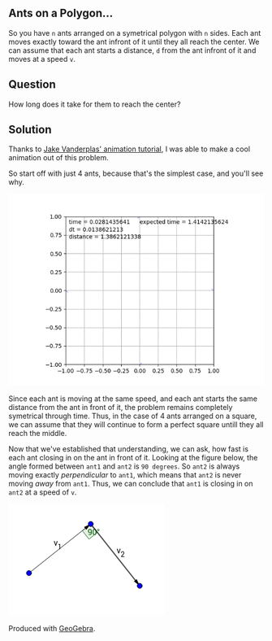 Ants on a Polygon...
----
So you have `n` ants arranged on a symetrical polygon with `n` sides. Each ant moves exactly toward the ant infront of it until they all reach the center. We can assume that each ant starts a distance, `d` from the ant infront of it and moves at a speed `v`.

Question
----
How long does it take for them to reach the center?

Solution
----
Thanks to [Jake Vanderplas' animation tutorial](https://jakevdp.github.io/blog/2012/08/18/matplotlib-animation-tutorial/), I was able to make a cool animation out of this problem.

So start off with just 4 ants, because that's the simplest case, and you'll see why.

![ants on a polygon](/out.gif?raw=true)

Since each ant is moving at the same speed, and each ant starts the same distance from the ant in front of it, the problem remains completely symetrical through time. Thus, in the case of 4 ants arranged on a square, we can assume that they will continue to form a perfect square untill they all reach the middle.

Now that we've established that understanding, we can ask, how fast is each ant closing in on the ant in front of it. Looking at the figure below, the angle formed between `ant1` and `ant2` is `90 degrees`. So `ant2` is always moving exactly *perpendicular* to `ant1`, which means that `ant2` is never moving *away* from `ant1`. Thus, we can conclude that `ant1` is closing in on `ant2` at a speed of `v`.

![just a few ants arranged on a square](/square.png?raw=true)

Produced with [GeoGebra](https://www.math10.com/en/geometry/geogebra/geogebra.html).

